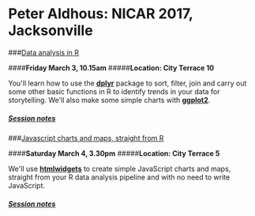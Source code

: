 # Peter Aldhous: NICAR 2017, Jacksonville


###[Data analysis in R](http://ire.org/events-and-training/event/2702/2946/)

####**Friday March 3, 10.15am**
#####**Location: City Terrace 10**

You'll learn how to use the **[dplyr](https://cran.rstudio.com/web/packages/dplyr/vignettes/introduction.html)** package to sort, filter, join and carry out some other basic functions in R to identify trends in your data for storytelling. We'll also make some simple charts with **[ggplot2](http://docs.ggplot2.org/current/)**.

##### [Session notes](r-analysis.html)

###[Javascript charts and maps, straight from R](http://ire.org/events-and-training/event/2702/2968/)

####**Saturday March 4, 3.30pm**
#####**Location: City Terrace 5**

We'll use **[htmlwidgets](http://www.htmlwidgets.org/)** to create simple JavaScript charts and maps, straight from your R data analysis pipeline and with no need to write JavaScript.

##### [Session notes](r-to-javascript.html)





